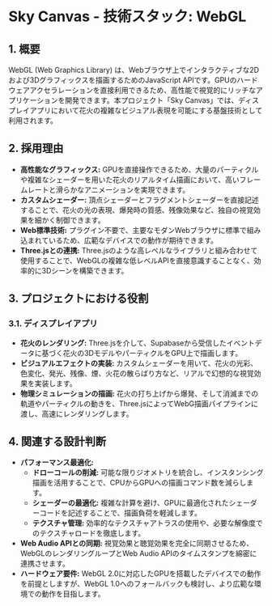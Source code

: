 # Sky Canvas - 技術スタック: WebGL

## 1. 概要

WebGL (Web Graphics Library) は、Webブラウザ上でインタラクティブな2Dおよび3Dグラフィックスを描画するためのJavaScript APIです。GPUのハードウェアアクセラレーションを直接利用できるため、高性能で視覚的にリッチなアプリケーションを開発できます。本プロジェクト「Sky Canvas」では、ディスプレイアプリにおいて花火の複雑なビジュアル表現を可能にする基盤技術として利用されます。

## 2. 採用理由

-   **高性能なグラフィックス:** GPUを直接操作できるため、大量のパーティクルや複雑なシェーダーを用いた花火のリアルタイム描画において、高いフレームレートと滑らかなアニメーションを実現できます。
-   **カスタムシェーダー:** 頂点シェーダーとフラグメントシェーダーを直接記述することで、花火の光の表現、爆発時の質感、残像効果など、独自の視覚効果を細かく制御できます。
-   **Web標準技術:** プラグイン不要で、主要なモダンWebブラウザに標準で組み込まれているため、広範なデバイスでの動作が期待できます。
-   **Three.jsとの連携:** Three.jsのような高レベルなライブラリと組み合わせて使用することで、WebGLの複雑な低レベルAPIを直接意識することなく、効率的に3Dシーンを構築できます。

## 3. プロジェクトにおける役割

### 3.1. ディスプレイアプリ

-   **花火のレンダリング:** Three.jsを介して、Supabaseから受信したイベントデータに基づく花火の3DモデルやパーティクルをGPU上で描画します。
-   **ビジュアルエフェクトの実装:** カスタムシェーダーを用いて、花火の光彩、色変化、発光、残像、煙、火花の散らばり方など、リアルで幻想的な視覚効果を実装します。
-   **物理シミュレーションの描画:** 花火の打ち上げから爆発、そして消滅までの軌道やパーティクルの動きを、Three.jsによってWebG描画パイプラインに渡し、高速にレンダリングします。

## 4. 関連する設計判断

-   **パフォーマンス最適化:**
    -   **ドローコールの削減:** 可能な限りジオメトリを統合し、インスタンシング描画を活用することで、CPUからGPUへの描画コマンド数を減らします。
    -   **シェーダーの最適化:** 複雑な計算を避け、GPUに最適化されたシェーダーコードを記述することで、描画負荷を軽減します。
    -   **テクスチャ管理:** 効率的なテクスチャアトラスの使用や、必要な解像度でのテクスチャロードを徹底します。
-   **Web Audio APIとの同期:** 視覚効果と聴覚効果を完全に同期させるため、WebGLのレンダリングループとWeb Audio APIのタイムスタンプを綿密に連携させます。
-   **ハードウェア要件:** WebGL 2.0に対応したGPUを搭載したデバイスでの動作を前提としますが、WebGL 1.0へのフォールバックも検討し、より広範な環境での動作を目指します。 